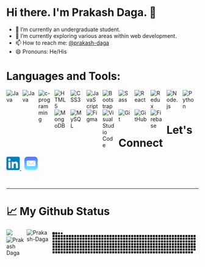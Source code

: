 # Hi there. I'm Prakash Daga. 👋


- 🔭 I’m currently an undergraduate student.
- 🌱 I’m currently exploring various areas within web development.
- 📫 How to reach me: [@prakash-daga](https://linkedin.com/in/prakash-daga)
- 😄 Pronouns: He/His




# Languages and Tools:
<div>
    
<img align="left" alt="Java" width="32px" src="https://cdn.jsdelivr.net/gh/devicons/devicon/icons/java/java-original.svg" style="padding-right:10px;" />
<img align="left" alt="Java" width="32px" src="https://img.icons8.com/color/144/000000/c-plus-plus-logo.png" alt="C++" style="padding-right:10px;" />
<img align="left" alt="c-programming" width="32px" src="https://img.icons8.com/color/144/000000/c-programming.png" alt="C" style="padding-right:10px;" />

<img align="left" alt="HTML 5" width="32px" src="https://cdn.jsdelivr.net/gh/devicons/devicon/icons/html5/html5-original.svg" style="padding-right:10px;" />    
<img align="left" alt="CSS3" width="32px" src="https://cdn.jsdelivr.net/gh/devicons/devicon/icons/css3/css3-original.svg" style="padding-right:10px;" />
<img align="left" alt="JavaScript" width="32px" src="https://cdn.jsdelivr.net/gh/devicons/devicon/icons/javascript/javascript-original.svg" style="padding-right:10px;" />

<img align="left" alt="Bootstrap" width="32px" src="https://cdn.jsdelivr.net/gh/devicons/devicon/icons/bootstrap/bootstrap-original.svg" style="padding-right:10px;" />
<img align="left" alt="Sass" width="32px" src="https://cdn.jsdelivr.net/gh/devicons/devicon/icons/sass/sass-original.svg" style="padding-right:10px;" />



<img align="left" alt="React" width="32px" src="https://cdn.jsdelivr.net/gh/devicons/devicon/icons/react/react-original.svg" style="padding-right:10px;" />
<img align="left" alt="Redux" width="32px" src="https://cdn.jsdelivr.net/gh/devicons/devicon/icons/redux/redux-original.svg" style="padding-right:10px;" />
<img align="left" alt="Node.js" width="32px" src="https://cdn.jsdelivr.net/gh/devicons/devicon/icons/nodejs/nodejs-original.svg" style="padding-right:10px;" />

<img align="left" alt="Python" width="32px" src="https://cdn.jsdelivr.net/gh/devicons/devicon/icons/python/python-original.svg" style="padding-right:10px;" />


<img align="left" alt="MongoDB" width="32px" src="https://cdn.jsdelivr.net/gh/devicons/devicon/icons/mongodb/mongodb-original.svg" style="padding-right:10px;" />
<img align="left" alt="MySQL" width="32px" src="https://cdn.jsdelivr.net/gh/devicons/devicon/icons/mysql/mysql-original.svg" style="padding-right:10px;" />

<img align="left" alt="Figma" width="32px" src="https://cdn.jsdelivr.net/gh/devicons/devicon/icons/figma/figma-original.svg" style="padding-right:10px;" />

<img align="left" alt="Visual Studio Code" width="32px" src="https://cdn.jsdelivr.net/gh/devicons/devicon/icons/vscode/vscode-original.svg" style="padding-right:10px;" />
<img align="left" alt="Git" width="32px" src="https://cdn.jsdelivr.net/gh/devicons/devicon/icons/git/git-original.svg" style="padding-right:10px;" />
<img align="left" alt="GitHub" width="32px" src="https://user-images.githubusercontent.com/3369400/139447912-e0f43f33-6d9f-45f8-be46-2df5bbc91289.png" style="padding-right:10px;" />
<img align="left" alt="Firebase" width="32px" src="https://cdn.jsdelivr.net/gh/devicons/devicon/icons/firebase/firebase-plain.svg" style="padding-right:10px;" />

</div>
<br/>
<br/>
<!--     <a href="https://www.facebook.com/profile.php?id=100091444114996" target="_blank" rel="noreferrer"> <img
            src="https://img.shields.io/badge/Flask-F24E1E?style=for-the-badge&logo=figma&logoColor=white"
            alt="flask" />
    </a> -->

___

# Let's Connect

<!-- 
<p align="left">
    <a href="https://linkedin.com/in/prakash-daga/" target="_blank" rel="noreferrer">
        <img src="https://img.shields.io/badge/Linkedin-0A66C2?style=for-the-badge&logo=linkedin&logoColor=white" alt="linkedin handle"/>
    </a>
   
</p>

--> 
<p>
    
 <a href="https://linkedin.com/in/prakash-daga/" target="_blank" rel="noreferrer">
        <img src="./socials/linkedin.svg" alt="linkedin handle" width="35px" />
    </a> &nbsp;
    <a href="mailto:prakashdaga82@gmail.com" target="_blank" rel="noreferrer"> 
      <img src="./socials/email.svg"
            alt="gmail" width="35px" />
    </a>

</p>
<br/>

___

# 📈 My Github Status
<div style="display:flex;justify-content:center;flex-direction:row;align-items:flex-start"> 
    <div>
        <img src="https://github-readme-stats.vercel.app/api?username=Prakash-Daga&&show_icons=true&count_private=true&theme=dark&border_radius=15%&hide_border=true" />
       <img align="center" src="https://streak-stats.demolab.com/?user=Prakash-Daga&theme=dark&border_radius=5%&hide_border=true" alt="Prakash Daga" width="450px" /> 
    </div>
    <div>
        <img src="https://github-readme-stats.vercel.app/api/top-langs?username=Prakash-Daga&show_icons=true&locale=en&theme=dark&border_radius=15%&hide_border=true"
        alt="Prakash-Daga" />
    </div>
    <!-- <img src"https://github-readme-stats.vercel.app/api?username=Prakash-Daga&count_private=true&theme=dark&border_radius=15%&hide_border=true" /> &nbsp;&nbsp;&nbsp; -->
<!--
<img src="https://github-readme-streak-stats.herokuapp.com?user=prakash-daga&theme=dark&hide_border=true&border_radius=70" alt="Prakash-Daga_streak" />

    -->
</div>


<br/>
---


# Github Trophies
<!-- <p align="left">
    <a href="https://github.com/ryo-ma/github-profile-trophy">
        <img src="https://github-profile-trophy.vercel.app/?username=Prakash-Daga&theme=dark&border_radius=15%&hide_border=true" alt="Prakash-Daga" />
    </a>
</p> -->
<!-- [![trophy](https://github-profile-trophy.vercel.app/?username=Prakash-Daga&theme=onedark&row=1&no-frame=true&no-bg=true&margin-w=15&margin-h=15)](https://github.com/ryo-ma/github-profile-trophy) -->


<picture>
  <source media="(prefers-color-scheme: dark)" srcset="https://raw.githubusercontent.com/Platane/snk/output/github-contribution-grid-snake.svg" />
  <source media="(prefers-color-scheme: light)" srcset="https://raw.githubusercontent.com/Platane/snk/output/github-contribution-grid-snake.svg" />
  <img alt="github-snake" src="https://raw.githubusercontent.com/Platane/snk/output/github-contribution-grid-snake.svg" />
</picture>
